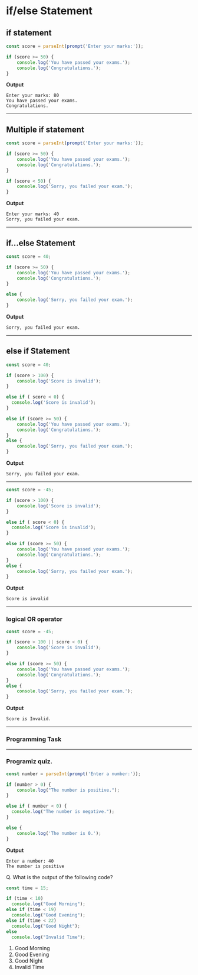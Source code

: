 # if/else Statement
## if statement
```js
const score = parseInt(prompt('Enter your marks:'));

if (score >= 50) {
    console.log('You have passed your exams.');
    console.log('Congratulations.');
}
```
**Output**
```
Enter your marks: 80
You have passed your exams.
Congratulations.
```
***

## Multiple if statement
```js
const score = parseInt(prompt('Enter your marks:'));

if (score >= 50) {
    console.log('You have passed your exams.');
    console.log('Congratulations.');
}

if (score < 50) {
    console.log('Sorry, you failed your exam.');
}
```
**Output**
```
Enter your marks: 40
Sorry, you failed your exam.
```
***
## if...else Statement
```js
const score = 40;

if (score >= 50) {
    console.log('You have passed your exams.');
    console.log('Congratulations.');
}

else {
    console.log('Sorry, you failed your exam.');
}
```
**Output**
```
Sorry, you failed your exam.
```
***
## else if Statement
```js
const score = 40;

if (score > 100) {
    console.log('Score is invalid');
}

else if ( score < 0) {
  console.log('Score is invalid');
}

else if (score >= 50) {
    console.log('You have passed your exams.');
    console.log('Congratulations.');
}
else {
    console.log('Sorry, you failed your exam.');
}
```
**Output**
```
Sorry, you failed your exam.
```
***
```js
const score = -45;

if (score > 100) {
    console.log('Score is invalid');
}

else if ( score < 0) {
  console.log('Score is invalid');
}

else if (score >= 50) {
    console.log('You have passed your exams.');
    console.log('Congratulations.');
}
else {
    console.log('Sorry, you failed your exam.');
}
```
**Output**
```
Score is invalid
```
***
### logical OR operator
```js
const score = -45;

if (score > 100 || score < 0) {
    console.log('Score is invalid');
}

else if (score >= 50) {
    console.log('You have passed your exams.');
    console.log('Congratulations.');
}
else {
    console.log('Sorry, you failed your exam.');
}
```
**Output**
```
Score is Invalid.
```
***
### Programming Task

***
### Programiz quiz.
```js
const number = parseInt(prompt('Enter a number:'));

if (number > 0) {
    console.log("The number is positive.");
}

else if ( number < 0) {
  console.log("The number is negative.");
}

else {
    console.log('The number is 0.');
}
```
**Output**
```
Enter a number: 40
The number is positive
```

Q. What is the output of the following code?
```js
const time = 15;

if (time < 10)
  console.log("Good Morning");
else if (time < 19) 
  console.log("Good Evening");
else if (time < 22)
  console.log("Good Night");
else
  console.log("Invalid Time");
```

1. Good Morning
2. Good Evening
3. Good Night
4. Invalid Time


